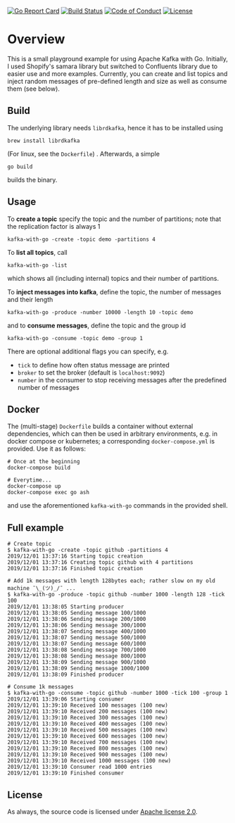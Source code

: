 [![Go Report Card](https://goreportcard.com/badge/github.com/mlesniak/kafka-with-go)](https://goreportcard.com/report/github.com/mlesniak/kafka-with-go)
[![Build Status](https://github.com/mlesniak/kafka-with-go/workflows/Go/badge.svg)](https://github.com/mlesniak/kafka-with-go/actions?query=workflow%3AGo)
[![Code of Conduct](https://img.shields.io/badge/%E2%9D%A4-code%20of%20conduct-orange.svg?style=flat)](CODE_OF_CONDUCT.md)
[![License](https://img.shields.io/badge/License-Apache%202.0-blue.svg)](https://raw.githubusercontent.com/mlesniak/kafka-with-go/master/LICENSE)

# Overview

This is a small playground example for using Apache Kafka with Go. Initially, I used Shopify's samara library but switched
to Confluents library due to easier use and more examples. Currently, you can create and list topics and inject random
messages  of pre-defined length and size as well as consume them (see below).

## Build

The underlying library needs `librdkafka`, hence it has to be installed using

    brew install librdkafka
    
(For linux, see the `Dockerfile`) . Afterwards, a simple

    go build
    
builds the binary.

## Usage  

To **create a topic** specify the topic and the number of partitions; note that the replication factor is always 1

    kafka-with-go -create -topic demo -partitions 4
    
To **list all topics**, call 

    kafka-with-go -list
    
which shows all (including internal) topics and their number of partitions.

To **inject messages into kafka**, define the topic, the number of messages and their length

    kafka-with-go -produce -number 10000 -length 10 -topic demo
    
and to **consume messages**, define the topic and the group id

    kafka-with-go -consume -topic demo -group 1                

There are optional additional flags you can specify, e.g.

- `tick` to define how often status message are printed
- `broker` to set the broker (default is `localhost:9092`)
- `number` in the consumer to stop receiving messages after the predefined number of messages
  
## Docker

The (multi-stage) `Dockerfile` builds a container without external dependencies, which can then be used in arbitrary
environments, e.g. in docker compose or kubernetes; a corresponding `docker-compose.yml` is provided. Use it as follows: 

    # Once at the beginning
    docker-compose build
    
    # Everytime...
    docker-compose up
    docker-compose exec go ash
    
and use the aforementioned `kafka-with-go` commands in the provided shell. 

## Full example

    # Create topic
    $ kafka-with-go -create -topic github -partitions 4
    2019/12/01 13:37:16 Starting topic creation
    2019/12/01 13:37:16 Creating topic github with 4 partitions
    2019/12/01 13:37:16 Finished topic creation
    
    # Add 1k messages with length 128bytes each; rather slow on my old machine ¯\_(ツ)_/¯ ... 
    $ kafka-with-go -produce -topic github -number 1000 -length 128 -tick 100
    2019/12/01 13:38:05 Starting producer
    2019/12/01 13:38:05 Sending message 100/1000
    2019/12/01 13:38:06 Sending message 200/1000
    2019/12/01 13:38:06 Sending message 300/1000
    2019/12/01 13:38:07 Sending message 400/1000
    2019/12/01 13:38:07 Sending message 500/1000
    2019/12/01 13:38:07 Sending message 600/1000
    2019/12/01 13:38:08 Sending message 700/1000
    2019/12/01 13:38:08 Sending message 800/1000
    2019/12/01 13:38:09 Sending message 900/1000
    2019/12/01 13:38:09 Sending message 1000/1000
    2019/12/01 13:38:09 Finished producer
    
    # Consume 1k messages
    $ kafka-with-go -consume -topic github -number 1000 -tick 100 -group 1
    2019/12/01 13:39:06 Starting consumer
    2019/12/01 13:39:10 Received 100 messages (100 new)
    2019/12/01 13:39:10 Received 200 messages (100 new)
    2019/12/01 13:39:10 Received 300 messages (100 new)
    2019/12/01 13:39:10 Received 400 messages (100 new)
    2019/12/01 13:39:10 Received 500 messages (100 new)
    2019/12/01 13:39:10 Received 600 messages (100 new)
    2019/12/01 13:39:10 Received 700 messages (100 new)
    2019/12/01 13:39:10 Received 800 messages (100 new)
    2019/12/01 13:39:10 Received 900 messages (100 new)
    2019/12/01 13:39:10 Received 1000 messages (100 new)
    2019/12/01 13:39:10 Consumer read 1000 entries
    2019/12/01 13:39:10 Finished consumer   

## License

As always, the source code is licensed under [Apache license 2.0](https://raw.githubusercontent.com/mlesniak/kafka-with-go/master/LICENSE).
